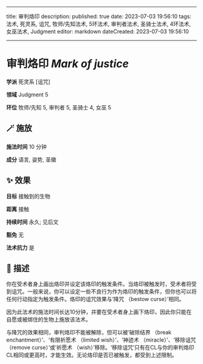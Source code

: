 
---
title: 审判烙印
description: 
published: true
date: 2023-07-03 19:56:10
tags: 法术, 死灵系, 诅咒, 牧师/先知法术, 5环法术, 审判者法术, 圣骑士法术, 4环法术, 女巫法术, Judgment
editor: markdown
dateCreated: 2023-07-03 19:56:10

---

# **审判烙印** *Mark of justice*

**学派** 死灵系 \[诅咒\] 

**领域** Judgment 5

**环位** 牧师/先知 5, 审判者 5, 圣骑士 4, 女巫 5

## 🪄 施放

**施法时间** 10 分钟

**成分** 语言, 姿势, 圣徽

## ✨ 效果 

**目标** 接触到的生物 

**距离** 接触  

**持续时间** 永久; 见后文 

**豁免** 无

**法术抗力** 是

## 📖 描述

你在受术者身上画出烙印并设定该烙印的触发条件。当烙印被触发时，受术者将受到诅咒。一般来说，你可以设定一些不良行为作为烙印的触发条件，但你也可以将任何行动指定为触发条件。烙印的诅咒效果与‘降咒 （bestow curse）’相同。

因为此法术的施法时间长达10分钟，并要在受术者身上画下烙印，因此你只能在自愿或被绑住的生物上施放该法术。

与降咒的效果相同，审判烙印不能被解除，但可以被‘破除结界 （break enchantment）’、‘有限祈愿术 （limited wish）’、‘神迹术 （miracle）’、‘移除诅咒 （remove curse）’或‘祈愿术 （wish）’移除。‘移除诅咒’只有在CL与你的审判烙印CL相同或更高时，才能生效。无论烙印是否已被触发，都受到上述限制。
    